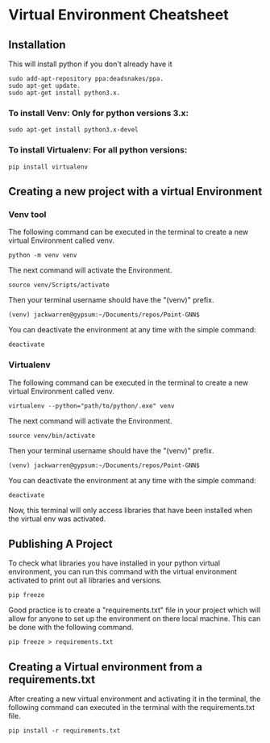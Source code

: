 # Virtual Environment Cheatsheet
## Installation 
This will install python if you don't already have it 

    sudo add-apt-repository ppa:deadsnakes/ppa.
    sudo apt-get update.
    sudo apt-get install python3.x.

### To install Venv: Only for python versions 3.x:

    sudo apt-get install python3.x-devel
    
### To install Virtualenv: For all python versions:

    pip install virtualenv

## Creating a new project with a virtual Environment
### Venv tool
The following command can be executed in the terminal to create a new virtual Environment called venv.
   
    python -m venv venv 

The next command will activate the Environment.

    source venv/Scripts/activate

Then your terminal username should have the "(venv)" prefix. 

    (venv) jackwarren@gypsum:~/Documents/repos/Point-GNN$

You can deactivate the environment at any time with the simple command:

    deactivate 

### Virtualenv
The following command can be executed in the terminal to create a new virtual Environment called venv.
   
    virtualenv --python="path/to/python/.exe" venv

The next command will activate the Environment.

    source venv/bin/activate

Then your terminal username should have the "(venv)" prefix. 

    (venv) jackwarren@gypsum:~/Documents/repos/Point-GNN$

You can deactivate the environment at any time with the simple command:

    deactivate 

Now, this terminal will only access libraries that have been installed when the virtual env was activated. 

## Publishing A Project  
To check what libraries you have installed in your python virtual environment, you can run this command with the virtual environment activated to print out all libraries and versions.

    pip freeze

Good practice is to create a "requirements.txt" file in your project which will allow for anyone to set up the environment on there local machine. This can be done with the following command.

    pip freeze > requirements.txt

## Creating a Virtual environment from a requirements.txt

After creating a new virtual environment and activating it in the terminal, the following command can executed in the terminal with the requirements.txt file.

    pip install -r requirements.txt
